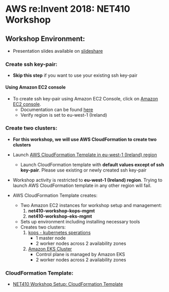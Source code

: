 # AWS re:Invent 2018: NET410 Workshop

## Workshop Environment:

- Presentation slides available on
[slideshare](https://www.slideshare.net/AmazonWebServices/deep-dive-on-container-networking-at-scale-on-amazon-eks-amazon-ecs-amazon-ec2-net410-aws-reinvent-2018?qid=6daf31f7-0051-4024-9ab9-d81b1f2fe614&v=&b=&from_search=1)

### Create ssh key-pair:

- **Skip this step** if you want to use your existing ssh key-pair

#### Using Amazon EC2 console

- To create ssh key-pair using Amazon EC2 Console, click on [Amazon EC2 console](https://eu-west-1.console.aws.amazon.com/ec2/).
  - Documentation can be found [here](https://docs.aws.amazon.com/AWSEC2/latest/UserGuide/ec2-key-pairs.html#having-ec2-create-your-key-pair)
  - Verify region is set to eu-west-1 (Ireland)

### Create two clusters:

- **For this workshop, we will use AWS CloudFormation to create two clusters**
- Launch [AWS CloudFormation Template in eu-west-1 (Ireland) region](https://console.aws.amazon.com/cloudformation/home?region=eu-west-1#/stacks/new?templateURL=https://s3-eu-west-1.amazonaws.com/net410-workshop-eu-west-1/net410-workshop-setup.json)
  - Launch CloudFormation template with **default values except of ssh key-pair**. Please use existing or newly created ssh key-pair
- Workshop activity is restricted to **eu-west-1 (Ireland) region**. Trying to launch AWS CloudFormation template in any other region will fail.

- AWS CloudFormation Template creates:
  - Two Amazon EC2 instances for workshop setup and management:
    1. **net410-workshop-kops-mgmt**
    2. **net410-workshop-eks-mgmt**
  - Sets up environment including installing necessary tools
  - Creates two clusters:
    1. [kops - kubernetes sperations](https://github.com/kubernetes/kops/blob/master/README.md)
        - 1 master node
        - 2 worker nodes across 2 availability zones
    2. [Amazon EKS Cluster](https://aws.amazon.com/eks/)
        - Control plane is managed by Amazon EKS
        - 2 worker nodes across 2 availability zones

### CloudFormation Template:

- [NET410 Workshop Setup: CloudFormation Template](https://s3-eu-west-1.amazonaws.com/net410-workshop-eu-west-1/net410-workshop-setup.json)
